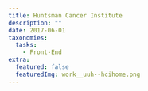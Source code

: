 ```yaml
---
title: Huntsman Cancer Institute
description: ""
date: 2017-06-01
taxonomies:
  tasks:
    - Front-End
extra:
  featured: false
  featuredImg: work__uuh--hcihome.png
---
```

